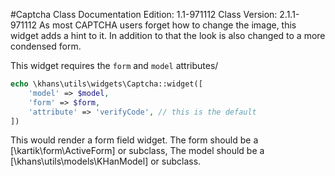 #Captcha Class
Documentation Edition: 1.1-971112
Class Version: 2.1.1-971112
As most CAPTCHA users forget how to change the image, this widget adds a hint to it.
In addition to that the look is also changed to a more condensed form.

This widget requires the `form` and `model` attributes/

```php
echo \khans\utils\widgets\Captcha::widget([
    'model' => $model,
    'form' => $form,
    'attribute' => 'verifyCode', // this is the default
])
```

This would render a form field widget.
The form should be  a [\kartik\form\ActiveForm] or subclass,
The model should be a [\khans\utils\models\KHanModel] or subclass.
